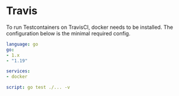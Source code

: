 # Travis

To run Testcontainers on TravisCI, docker needs to be installed. The configuration below
is the minimal required config.

```yaml
language: go
go:
- 1.x
- "1.19"

services:
- docker

script: go test ./... -v
```
